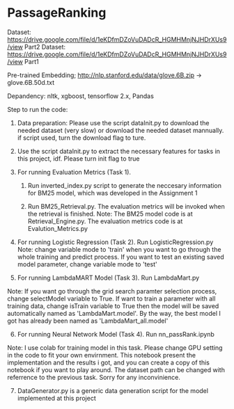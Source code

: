 # PassageRanking

Dataset: https://drive.google.com/file/d/1eKDfmDZoVuDADcR_HGMHMnjNJHDrXUs9/view Part2
Dataset: https://drive.google.com/file/d/1eKDfmDZoVuDADcR_HGMHMnjNJHDrXUs9/view Part1

Pre-trained Embedding; http://nlp.stanford.edu/data/glove.6B.zip -> glove.6B.50d.txt

Depandency: nltk, xgboost, tensorflow 2.x, Pandas

Step to run the code:

1. Data preparation: Please use the script dataInit.py to download the needed dataset (very slow) or download the needed dataset mannually. if script used, turn the download flag to ture.

2. Use the script dataInit.py to extract the necessary features for tasks in this project, idf. Please turn init flag to true

3. For running Evaluation Metrics (Task 1).
    1. Run inverted_index.py script to generate the neccesary information for BM25 model, which was developed in the Assignment 1

    2. Run BM25_Retrieval.py. The evaluation metrics will be invoked when the retrieval is finished.
    Note: The BM25 model code is at Retrieval_Engine.py. The evaluation metrics code is at Evalution_Metrics.py

4. For running Logistic Regression (Task 2). Run LogisticRegression.py
Note: change variable mode to 'train' when you want to go through the whole training and predict process. If you want to test an existing saved model parameter, change variable mode to 'test'

5. For running LambdaMART Model (Task 3). Run LambdaMart.py

Note: If you want go through the grid search paramter selection process, change selectModel variable to True. If want to 
train a parameter with all training data, change isTrain variable to True then the model will be saved automatically named as 'LambdaMart.model'. By the way, the best model I got has already been named as 'LambdaMart_all.model'

6. For running Neural Network Model (Task 4). Run nn_passRank.ipynb

Note: I use colab for training model in this task. Please change GPU setting in the code to fit your own envirnment. This notebook present the implementation and the results i got, and you can create a copy of this notebook if you want to play around. The dataset path can be changed with referrence to the previous task. Sorry for any inconvinience.

7. DataGenerator.py is a generic data generation script for the model implemented at this project
